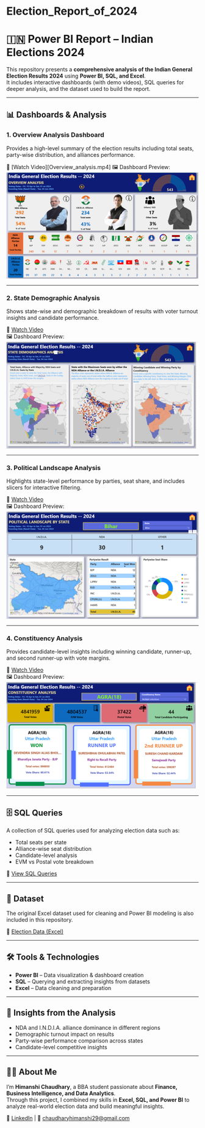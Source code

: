 # Election_Report_of_2024
# 🇮🇳 Power BI Report – Indian Elections 2024

This repository presents a **comprehensive analysis of the Indian General Election Results 2024** using **Power BI, SQL, and Excel**.  
It includes interactive dashboards (with demo videos), SQL queries for deeper analysis, and the dataset used to build the report.

---

## 📊 Dashboards & Analysis

### 1. Overview Analysis Dashboard
Provides a high-level summary of the election results including total seats, party-wise distribution, and alliances performance.  

🎥 [Watch Video][Overview_analysis.mp4]
🖼️ Dashboard Preview:  
![Overview Dashboard](E_Overview_A.png)

---

### 2. State Demographic Analysis
Shows state-wise and demographic breakdown of results with voter turnout insights and candidate performance.  

🎥 [Watch Video](State_Demographics_Analysis.mp4)  
🖼️ Dashboard Preview:  
![State Demographics](E_State_demographic.png)

---

### 3. Political Landscape Analysis
Highlights state-level performance by parties, seat share, and includes slicers for interactive filtering.  

🎥 [Watch Video](Political_Landscape.mp4)  
🖼️ Dashboard Preview:  
![Political Landscape](E_Landscap_a.png)

---

### 4. Constituency Analysis
Provides candidate-level insights including winning candidate, runner-up, and second runner-up with vote margins.  

🎥 [Watch Video](Constituency_Analysis.mp4)  
🖼️ Dashboard Preview:  
![Constituency Analysis](E_Constituency_a.png)

---

## 🗄️ SQL Queries
A collection of SQL queries used for analyzing election data such as:  
- Total seats per state  
- Alliance-wise seat distribution  
- Candidate-level analysis  
- EVM vs Postal vote breakdown  

📂 [View SQL Queries](SQL%20Queries.docx)  

---

## 📑 Dataset
The original Excel dataset used for cleaning and Power BI modeling is also included in this repository.  

📂 [Election Data (Excel)](data/election_data.xlsx)  

---

## 🛠️ Tools & Technologies
- **Power BI** – Data visualization & dashboard creation  
- **SQL** – Querying and extracting insights from datasets  
- **Excel** – Data cleaning and preparation  

---

## 🚀 Insights from the Analysis
- NDA and I.N.D.I.A. alliance dominance in different regions  
- Demographic turnout impact on results  
- Party-wise performance comparison across states  
- Candidate-level competitive insights  

---

## 👩‍💻 About Me
I’m **Himanshi Chaudhary**, a BBA student passionate about **Finance, Business Intelligence, and Data Analytics**.  
Through this project, I combined my skills in **Excel, SQL, and Power BI** to analyze real-world election data and build meaningful insights.  

🔗 [LinkedIn](https://linkedin.com) | 📧 chaudharyhimanshi29@gmail.com
